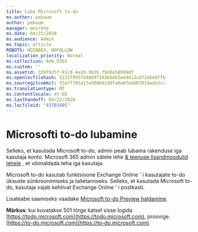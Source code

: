 ```yaml
---
title: Luba Microsoft to-do
ms.author: pebaum
author: pebaum
manager: mnirkhe
ms.date: 04/21/2020
ms.audience: Admin
ms.topic: article
ROBOTS: NOINDEX, NOFOLLOW
localization_priority: Normal
ms.collection: Adm_O365
ms.custom: ''
ms.assetid: 339f925f-91c8-4a1d-902b-f920e58999df
ms.openlocfilehash: 5221f9937d46897303bbe02ee4d13cd72ebe9ffb
ms.sourcegitcommit: 55eff703a17e500681d8fa6a87eb067019ade3cc
ms.translationtype: MT
ms.contentlocale: et-EE
ms.lasthandoff: 04/22/2020
ms.locfileid: "43703495"
---
```

# <a name="how-to-enable-microsoft-to-do"></a>Microsofti to-do lubamine

Selleks, et kasutada Microsoft to-do, admin peab lubama rakenduse iga kasutaja konto. Microsoft 365 admin sätete lehe [ &amp; teenuse lisandmoodulid lehele](https://portal.office.com/adminportal/home#/Settings/ServicesAndAddIns) , et võimaldada teha iga kasutaja.
  
Microsoft to-do kasutab funktsioone Exchange Online ' i kasutajate to-do üksuste sünkroonimiseks ja talletamiseks. Selleks, et kasutada Microsoft to-do, kasutaja vajab kehtivat Exchange Online ' i postkasti.
  
Lisateabe saamiseks vaadake [Microsoft to-do Preview haldamine](https://support.office.com/article/490c1a8c-2333-4952-8125-841afadb9620.aspx).
  
 **Märkus**: kui kuvatakse 501 tõrge katsel sisse logida [https://todo.microsoft.com](https://todo.microsoft.com), proovige. [https://to-do.microsoft.com](https://to-do.microsoft.com)
  

